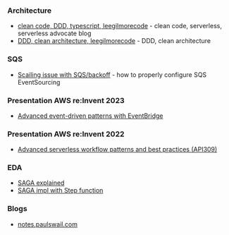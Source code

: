 
### Architecture

- [clean code, DDD, typescript, leegilmorecode](https://github.com/leegilmorecode/clean-serverless-code/tree/main) - clean code, serverless, serverless advocate blog
- [DDD, clean architecture, leegilmorecode](https://levelup.gitconnected.com/serverless-architecture-layers-a9dc50e9b342) - DDD, clean architecture

### SQS

- [Scailing issue with SQS/backoff](https://www.youtube.com/watch?v=MCDEBA7asww) - how to properly configure SQS EventSourcing

### Presentation AWS re:Invent 2023

- [Advanced event-driven patterns with EventBridge](https://www.youtube.com/watch?v=6X4lSPkn4ps&ab_channel=AWSEvents)

### Presentation AWS re:Invent 2022

- [Advanced serverless workflow patterns and best practices (API309)](https://www.youtube.com/watch?v=o6-7BAUWaqg&ab_channel=AWSEvents)

### EDA

- [SAGA explained](https://medium.com/ssense-tech/handling-complexity-using-sagas-to-provide-transactional-support-for-distributed-systems-61ae909e0829)
- [SAGA impl with Step function](https://medium.com/ssense-tech/implementing-sagas-using-aws-step-functions-2ad3b5c609d1)

### Blogs

- [notes.paulswail.com](https://notes.paulswail.com/public/TypeScript+tools+for+serverless+apps)